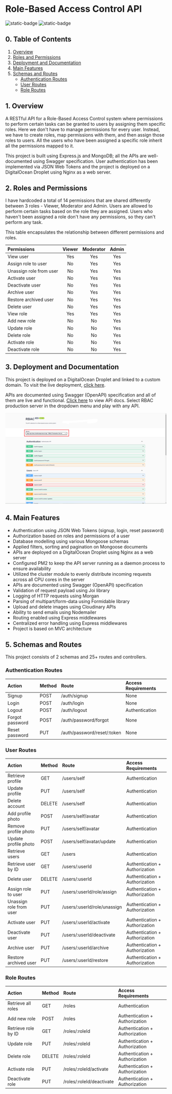 # Role-Based Access Control API

![static-badge](https://img.shields.io/badge/built_with-love-red?style=for-the-badge)
![static-badge](https://img.shields.io/badge/status-success-limegreen?style=for-the-badge)

## 0. Table of Contents

1. [Overview](#1-overview)
2. [Roles and Permissions](#2-roles-and-permissions)
3. [Deployment and Documentation](#3-deployment-and-documentation)
4. [Main Features](#4-main-features)
5. [Schemas and Routes](#5-schemas-and-routes)
   - [Authentication Routes](#authentication-routes)
   - [User Routes](#user-routes)
   - [Role Routes](#role-routes)

## 1. Overview

A RESTful API for a Role-Based Access Control system where permissions to perform certain tasks can be granted to users by assigning them specific roles. Here we don't have to manage permissions for every user. Instead, we have to create roles, map permissions with them, and then assign those roles to users. All the users who have been assigned a specific role inherit all the permissions mapped to it.

This project is built using Express.js and MongoDB; all the APIs are well-documented using Swagger specification. User authentication has been implemented via JSON Web Tokens and the project is deployed on a DigitalOcean Droplet using Nginx as a web server.

## 2. Roles and Permissions

I have hardcoded a total of 14 permissions that are shared differently between 3 roles - Viewer, Moderator and Admin. Users are allowed to perform certain tasks based on the role they are assigned. Users who haven't been assigned a role don't have any permissions, so they can't perform any task.

This table encapsulates the relationship between different permissions and roles.

| Permissions             | Viewer | Moderator | Admin |
| :---------------------- | :----: | :-------: | :---: |
| View user               |  Yes   |    Yes    |  Yes  |
| Assign role to user     |   No   |    Yes    |  Yes  |
| Unassign role from user |   No   |    Yes    |  Yes  |
| Activate user           |   No   |    Yes    |  Yes  |
| Deactivate user         |   No   |    Yes    |  Yes  |
| Archive user            |   No   |    Yes    |  Yes  |
| Restore archived user   |   No   |    Yes    |  Yes  |
| Delete user             |   No   |    Yes    |  Yes  |
| View role               |  Yes   |    Yes    |  Yes  |
| Add new role            |   No   |    No     |  Yes  |
| Update role             |   No   |    No     |  Yes  |
| Delete role             |   No   |    No     |  Yes  |
| Activate role           |   No   |    No     |  Yes  |
| Deactivate role         |   No   |    No     |  Yes  |

## 3. Deployment and Documentation

This project is deployed on a DigitalOcean Droplet and linked to a custom domain. To visit the live deployment, [click here](http://api.rbac.shubhampurwar.in).

APIs are documented using Swagger (OpenAPI) specification and all of them are live and functional. [Click here](http://api.rbac.shubhampurwar.in/docs/swagger) to view API docs. Select RBAC production server in the dropdown menu and play with any API.

[![Documentation Preview](/media/swagger.png)](http://api.rbac.shubhampurwar.in/docs/swagger)

## 4. Main Features

- Authentication using JSON Web Tokens (signup, login, reset password)
- Authorization based on roles and permissions of a user
- Database modelling using various Mongoose schemas
- Applied filters, sorting and pagination on Mongoose documents
- APIs are deployed on a DigitalOcean Droplet using Nginx as a web server
- Configured PM2 to keep the API server running as a daemon process to ensure availability
- Utilized the cluster module to evenly distribute incoming requests across all CPU cores in the server
- APIs are documented using Swagger (OpenAPI) specification
- Validation of request payload using Joi library
- Logging of HTTP requests using Morgan
- Parsing of multipart/form-data using Formidable library
- Upload and delete images using Cloudinary APIs
- Ability to send emails using Nodemailer
- Routing enabled using Express middlewares
- Centralized error handling using Express middlewares
- Project is based on MVC architecture

## 5. Schemas and Routes

This project consists of 2 schemas and 25+ routes and controllers.

### Authentication Routes

| Action          | Method | Route                       | Access Requirements |
| :-------------- | :----- | :-------------------------- | :------------------ |
| Signup          | POST   | /auth/signup                | None                |
| Login           | POST   | /auth/login                 | None                |
| Logout          | POST   | /auth/logout                | Authentication      |
| Forgot password | POST   | /auth/password/forgot       | None                |
| Reset password  | PUT    | /auth/password/reset/:token | None                |

### User Routes

| Action                  | Method | Route                        | Access Requirements            |
| :---------------------- | :----- | :--------------------------- | :----------------------------- |
| Retrieve profile        | GET    | /users/self                  | Authentication                 |
| Update profile          | PUT    | /users/self                  | Authentication                 |
| Delete account          | DELETE | /users/self                  | Authentication                 |
| Add profile photo       | POST   | /users/self/avatar           | Authentication                 |
| Remove profile photo    | PUT    | /users/self/avatar           | Authentication                 |
| Update profile photo    | POST   | /users/self/avatar/update    | Authentication                 |
| Retrieve users          | GET    | /users                       | Authentication                 |
| Retrieve user by ID     | GET    | /users/:userId               | Authentication + Authorization |
| Delete user             | DELETE | /users/:userId               | Authentication + Authorization |
| Assign role to user     | PUT    | /users/:userId/role/assign   | Authentication + Authorization |
| Unassign role from user | PUT    | /users/:userId/role/unassign | Authentication + Authorization |
| Activate user           | PUT    | /users/:userId/activate      | Authentication + Authorization |
| Deactivate user         | PUT    | /users/:userId/deactivate    | Authentication + Authorization |
| Archive user            | PUT    | /users/:userId/archive       | Authentication + Authorization |
| Restore archived user   | PUT    | /users/:userId/restore       | Authentication + Authorization |

### Role Routes

| Action              | Method | Route                     | Access Requirements            |
| :------------------ | :----- | :------------------------ | :----------------------------- |
| Retrieve all roles  | GET    | /roles                    | Authentication                 |
| Add new role        | POST   | /roles                    | Authentication + Authorization |
| Retrieve role by ID | GET    | /roles/:roleId            | Authentication + Authorization |
| Update role         | PUT    | /roles/:roleId            | Authentication + Authorization |
| Delete role         | DELETE | /roles/:roleId            | Authentication + Authorization |
| Activate role       | PUT    | /roles/:roleId/activate   | Authentication + Authorization |
| Deactivate role     | PUT    | /roles/:roleId/deactivate | Authentication + Authorization |
